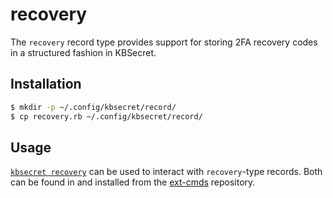 recovery
========

The `recovery` record type provides support for storing 2FA recovery codes in a structured
fashion in KBSecret.

## Installation

```bash
$ mkdir -p ~/.config/kbsecret/record/
$ cp recovery.rb ~/.config/kbsecret/record/
```

## Usage

[`kbsecret recovery`](https://github.com/kbsecret/ext-cmds/tree/master/kbsecret-recovery)
can be used to interact with `recovery`-type records.
Both can be found in and installed from the [ext-cmds](https://github.com/kbsecret/ext-cmds)
repository.
